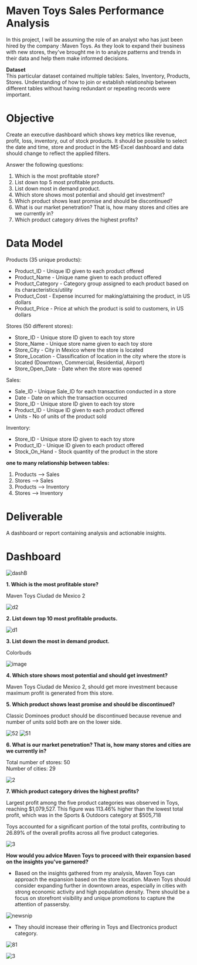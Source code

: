 # Maven Toys Sales Performance Analysis
In this project, I will be assuming the role of an analyst who has just been hired by the company : Maven Toys. As they look to expand their business with new stores, they've brought me in to analyze patterns and trends in their data and help them make informed decisions.

**Dataset**<br/>
This particular dataset contained multiple tables: Sales, Inventory, Products, Stores. Understanding of how to join or establish relationship between different tables without having redundant or repeating records were important.

# Objective
Create an executive dashboard which shows key metrics like revenue, profit, loss, inventory, out of stock products. It should be possible to select the date and time, store and product in the MS-Excel dashboard and data should change to reflect the applied  filters.

Answer the following questions:
1. Which is the most profitable store?
2. List down top 5 most profitable products.
3. List down most in demand product.
4. Which store shows most potential and should get investment?
5. Which product shows least promise and should be discontinued?
6. What is our market penetration? That is, how many stores and cities are we currently in? 
7. Which product category drives the highest profits?

# Data Model
Products (35 unique products):
- Product_ID - Unique ID given to each product offered
- Product_Name - Unique name given to each product offered
- Product_Category - Category group assigned to each product based on its characteristics/utility
- Product_Cost - Expense incurred for making/attaining the product, in US dollars
- Product_Price - Price at which the product is sold to customers, in US dollars

Stores (50 different stores):
- Store_ID - Unique store ID given to each toy store
- Store_Name - Unique store name given to each toy store
- Store_City - City in Mexico where the store is located
- Store_Location - Classification of location in the city where the store is located (Downtown, Commercial, Residential, Airport)
- Store_Open_Date - Date when the store was opened

Sales:
- Sale_ID - Unique Sale_ID for each transaction conducted in a store
- Date - Date on which the transaction occurred
- Store_ID - Unique store ID given to each toy store
- Product_ID - Unique ID given to each product offered
- Units - No of units of the product sold

Inventory:
- Store_ID - Unique store ID given to each toy store
- Product_ID - Unique ID given to each product offered
- Stock_On_Hand - Stock quantity of the product in the store

**one to many relationship between tables:**
1. Products --> Sales
2. Stores --> Sales
3. Products --> Inventory
4. Stores --> Inventory

# Deliverable
A dashboard or report containing analysis and actionable insights.

# Dashboard 

![dashB](https://github.com/user-attachments/assets/29602d18-1ebb-46a7-8f8b-d328c7bc4b9f)

**1. Which is the most profitable store?** <br/>

Maven Toys Ciudad de Mexico 2

![d2](https://github.com/shas87/excelProject/assets/139848347/57b337b0-0ea2-4567-a41f-f2d75a52e640)

**2. List down top 10 most profitable products.**

![d1](https://github.com/shas87/excelProject/assets/139848347/c67857cd-564c-4df9-a9a9-2dfe700048ec)

**3. List down the most in demand product.** <br/>

Colorbuds

![image](https://github.com/shas87/excelProject/assets/139848347/6598ed26-8ba9-4e76-87dd-9fbcff683d22)

**4. Which store shows most potential and should get investment?** <br/>

Maven Toys Ciudad de Mexico 2, should get more investment because maximum profit is generated from this store.

**5. Which product shows least promise and should be discontinued?** <br/>

Classic Dominoes product should be discontinued because revenue and number of units sold both are on the lower side.

![52](https://github.com/shas87/excelProject/assets/139848347/e906aee2-df33-46f9-a3de-33ad172d874b)  ![51](https://github.com/shas87/excelProject/assets/139848347/5aa2f2f9-c529-4fd7-a981-657fea8c0e6f)

**6. What is our market penetration? That is, how many stores and cities are we currently in?** <br/>

Total number of stores: 50 <br/>
Number of cities: 29 <br/>

![2](https://github.com/user-attachments/assets/904b8aa4-cdf3-4ac9-84c3-2c10f277ccd6)

**7. Which product category drives the highest profits?** <br/>

Largest profit among the five product categories was observed in Toys, reaching $1,079,527. This figure was 113.46% higher than the lowest total profit, which was in the Sports & Outdoors category at $505,718<br/>

Toys accounted for a significant portion of the total profits, contributing to 26.89% of the overall profits across all five product categories.

![3](https://github.com/user-attachments/assets/1263b2d3-b9cf-4628-bb1d-c80730c05eb1)

**How would you advice Maven Toys to proceed with their expansion based on the insights you've garnered?** <br/>

- Based on the insights gathered from my analysis, Maven Toys can approach the expansion based on the store location. Maven Toys should consider expanding further in downtown areas, especially in cities with strong economic activity and high population density. There should be a focus on storefront visibility and unique promotions to capture the attention of passersby.

![newsnip](https://github.com/user-attachments/assets/84c68976-c682-4d00-82d0-4461ef778217)

- They should increase their offering in Toys and Electronics product category.

![81](https://github.com/user-attachments/assets/d8586f0b-4ab8-4c8e-b4c1-58091c8d2edb)

![3](https://github.com/user-attachments/assets/94f10e39-be96-470a-a7ea-718a752ee397)
   
